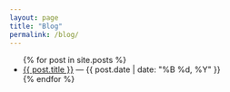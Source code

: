 ```yaml
---
layout: page
title: "Blog"
permalink: /blog/
---
```


<ul>
  {% for post in site.posts %}
    <li><a href="{{ post.url }}">{{ post.title }}</a> — {{ post.date | date: "%B %d, %Y" }}</li>
  {% endfor %}
</ul>
